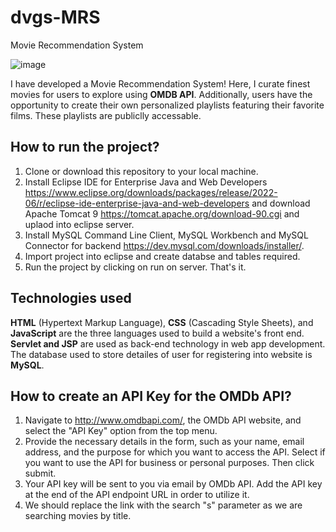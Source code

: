 # dvgs-MRS
Movie Recommendation System

![image](https://github.com/GayathriSwethaDara/dvgs-MRS/assets/117058818/14cbd912-f964-4103-8d10-a61da2ebd138)

I have developed a Movie Recommendation System! Here, I curate finest movies for users to explore using **OMDB API**. Additionally, users have the opportunity to create their own personalized playlists featuring their favorite films. These playlists are publiclly accessable.

## How to run the project?
1. Clone or download this repository to your local machine.
2. Install Eclipse IDE for Enterprise Java and Web Developers https://www.eclipse.org/downloads/packages/release/2022-06/r/eclipse-ide-enterprise-java-and-web-developers and download Apache Tomcat 9 https://tomcat.apache.org/download-90.cgi and uplaod into eclipse server.
3. Install MySQL Command Line Client, MySQL Workbench and MySQL Connector for backend https://dev.mysql.com/downloads/installer/.
4. Import project into eclipse and create databse and tables required.
5. Run the project by clicking on run on server. That's it.

## Technologies used
**HTML** (Hypertext Markup Language), **CSS** (Cascading Style Sheets), and **JavaScript** are the three languages used to build a website's front end. **Servlet and JSP** are used as back-end technology in web app development. The database used to store detailes of user for registering into website is **MySQL**.

## How to create an API Key for the OMDb API?
1. Navigate to http://www.omdbapi.com/, the OMDb API website, and select the "API Key" option from the top menu.
2. Provide the necessary details in the form, such as your name, email address, and the purpose for which you want to access the API. Select if you want to use the API for business or personal purposes. Then click submit.
3. Your API key will be sent to you via email by OMDb API. Add the API key at the end of the API endpoint URL in order to utilize it.
4. We should replace the link with the search "s" parameter as we are searching movies by title.

